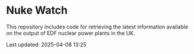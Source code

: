 # Nuke Watch

This repository includes code for retrieving the latest information available on the output of EDF nuclear power plants in the UK.

Last updated: 2025-04-08 13:25